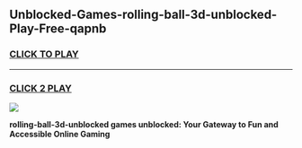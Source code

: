 
## Unblocked-Games-rolling-ball-3d-unblocked-Play-Free-qapnb
<h3>
<a href="https://premium76.site?title=rolling-ball-3d-unblocked&ref=20M">CLICK TO PLAY</a></h3>
<hr>

<h3>
<a href="https://premium76.site?title=rolling-ball-3d-unblocked&ref=20M">CLICK 2 PLAY</a>
  
</h3>

<a href="https://premium76.site?title=rolling-ball-3d-unblocked&ref=19M"><img src="https://clearcache.store/games.png"></a>


**rolling-ball-3d-unblocked games unblocked: Your Gateway to Fun and Accessible Online Gaming**
